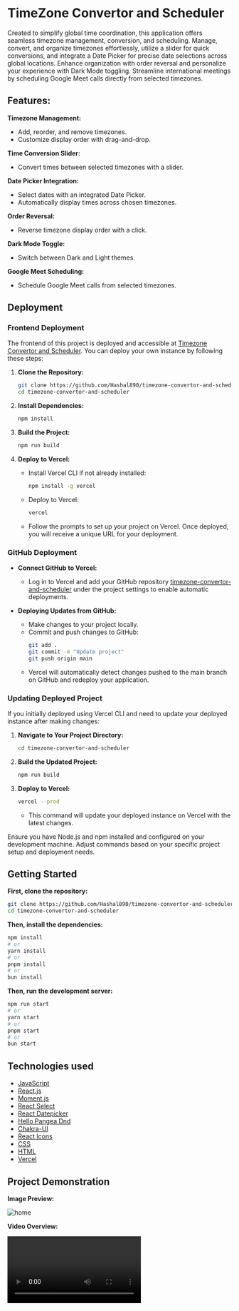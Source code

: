 # TimeZone Convertor and Scheduler

Created to simplify global time coordination, this application offers seamless timezone management, conversion, and scheduling. Manage, convert, and organize timezones effortlessly, utilize a slider for quick conversions, and integrate a Date Picker for precise date selections across global locations. Enhance organization with order reversal and personalize your experience with Dark Mode toggling. Streamline international meetings by scheduling Google Meet calls directly from selected timezones.

## Features:

**Timezone Management:**

- Add, reorder, and remove timezones.
- Customize display order with drag-and-drop.

**Time Conversion Slider:**

- Convert times between selected timezones with a slider.

**Date Picker Integration:**

- Select dates with an integrated Date Picker.
- Automatically display times across chosen timezones.

**Order Reversal:**

- Reverse timezone display order with a click.

**Dark Mode Toggle:**

- Switch between Dark and Light themes.

**Google Meet Scheduling:**

- Schedule Google Meet calls from selected timezones.

## Deployment

### Frontend Deployment

The frontend of this project is deployed and accessible at [Timezone Convertor and Scheduler](https://timezone-convertor-and-scheduler.vercel.app/). You can deploy your own instance by following these steps:

1. **Clone the Repository:**

   ```bash
   git clone https://github.com/Hashal890/timezone-convertor-and-scheduler.git
   cd timezone-convertor-and-scheduler
   ```

2. **Install Dependencies:**

   ```bash
   npm install
   ```

3. **Build the Project:**

   ```bash
   npm run build
   ```

4. **Deploy to Vercel:**

   - Install Vercel CLI if not already installed:

     ```bash
     npm install -g vercel
     ```

   - Deploy to Vercel:
     ```bash
     vercel
     ```
   - Follow the prompts to set up your project on Vercel. Once deployed, you will receive a unique URL for your deployment.

### GitHub Deployment

- **Connect GitHub to Vercel:**

  - Log in to Vercel and add your GitHub repository [timezone-convertor-and-scheduler](https://github.com/Hashal890/timezone-convertor-and-scheduler) under the project settings to enable automatic deployments.

- **Deploying Updates from GitHub:**
  - Make changes to your project locally.
  - Commit and push changes to GitHub:
    ```bash
    git add .
    git commit -m "Update project"
    git push origin main
    ```
  - Vercel will automatically detect changes pushed to the main branch on GitHub and redeploy your application.

### Updating Deployed Project

If you initially deployed using Vercel CLI and need to update your deployed instance after making changes:

1. **Navigate to Your Project Directory:**

   ```bash
   cd timezone-convertor-and-scheduler
   ```

2. **Build the Updated Project:**

   ```bash
   npm run build
   ```

3. **Deploy to Vercel:**
   ```bash
   vercel --prod
   ```
   - This command will update your deployed instance on Vercel with the latest changes.

Ensure you have Node.js and npm installed and configured on your development machine. Adjust commands based on your specific project setup and deployment needs.

## Getting Started

**First, clone the repository:**

```bash
git clone https://github.com/Hashal890/timezone-convertor-and-scheduler.git
cd timezone-convertor-and-scheduler
```

**Then, install the dependencies:**

```bash
npm install
# or
yarn install
# or
pnpm install
# or
bun install
```

**Then, run the development server:**

```bash
npm run start
# or
yarn start
# or
pnpm start
# or
bun start
```

## Technologies used

- [JavaScript](https://developer.mozilla.org/en-US/docs/Web/JavaScript)
- [React.js](https://react.dev/learn/installation)
- [Moment.js](https://momentjs.com/)
- [React Select](https://www.npmjs.com/package/react-select)
- [React Datepicker](https://www.npmjs.com/package/react-datepicker)
- [Hello Pangea Dnd](https://www.npmjs.com/package/@hello-pangea/dnd)
- [Chakra-UI](https://v2.chakra-ui.com/getting-started)
- [React Icons](https://react-icons.github.io/react-icons/)
- [CSS](https://developer.mozilla.org/en-US/docs/Web/CSS)
- [HTML](https://developer.mozilla.org/en-US/docs/Web/HTML)
- [Vercel](https://vercel.com/)

## Project Demonstration

**Image Preview:**

![home](./src/assets/project-demonstration.gif)

**Video Overview:**

<video src="./src/assets/project-overview.mp4" controls fullscreen></video>
